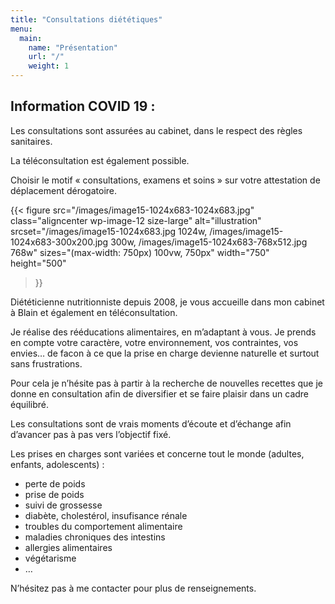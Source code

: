 ```yaml
---
title: "Consultations diététiques"
menu:
  main:
    name: "Présentation"
    url: "/"
    weight: 1
---
```

## Information COVID 19 :

Les consultations sont assurées au cabinet, dans le respect des règles sanitaires.

La téléconsultation est également possible.

Choisir le motif « consultations, examens et soins » sur votre attestation de déplacement dérogatoire.

{{< figure 
    src="/images/image15-1024x683-1024x683.jpg"
    class="aligncenter wp-image-12 size-large"
    alt="illustration"
    srcset="/images/image15-1024x683.jpg 1024w, /images/image15-1024x683-300x200.jpg 300w, /images/image15-1024x683-768x512.jpg 768w"
    sizes="(max-width: 750px) 100vw, 750px"
    width="750"
    height="500"
>}}

Diététicienne nutritionniste depuis 2008, je vous accueille dans mon cabinet à Blain et également en téléconsultation.

Je réalise des rééducations alimentaires, en m’adaptant à vous. Je prends en compte
votre caractère, votre environnement, vos contraintes, vos envies… de facon à ce que
la prise en charge devienne naturelle et surtout sans frustrations.

Pour cela je n’hésite pas à partir à la recherche de nouvelles recettes que je donne
en consultation afin de diversifier et se faire plaisir dans un cadre équilibré.

Les consultations sont de vrais moments d’écoute et d’échange afin d’avancer pas à pas vers l’objectif fixé.

Les prises en charges sont variées et concerne tout le monde (adultes, enfants, adolescents) :
- perte de poids
- prise de poids
- suivi de grossesse
- diabète, cholestérol, insufisance rénale
- troubles du comportement alimentaire
- maladies chroniques des intestins
- allergies alimentaires
- végétarisme
- …

N’hésitez pas à me contacter pour plus de renseignements.
